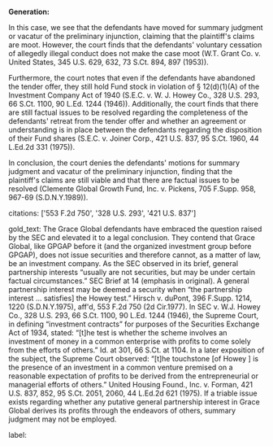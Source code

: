 **Generation:**



In this case, we see that the defendants have moved for summary judgment or vacatur of the preliminary injunction, claiming that the plaintiff's claims are moot. However, the court finds that the defendants' voluntary cessation of allegedly illegal conduct does not make the case moot (W.T. Grant Co. v. United States, 345 U.S. 629, 632, 73 S.Ct. 894, 897 (1953)).

Furthermore, the court notes that even if the defendants have abandoned the tender offer, they still hold Fund stock in violation of § 12(d)(1)(A) of the Investment Company Act of 1940 (S.E.C. v. W. J. Howey Co., 328 U.S. 293, 66 S.Ct. 1100, 90 L.Ed. 1244 (1946)). Additionally, the court finds that there are still factual issues to be resolved regarding the completeness of the defendants' retreat from the tender offer and whether an agreement or understanding is in place between the defendants regarding the disposition of their Fund shares (S.E.C. v. Joiner Corp., 421 U.S. 837, 95 S.Ct. 1960, 44 L.Ed.2d 331 (1975)).

In conclusion, the court denies the defendants' motions for summary judgment and vacatur of the preliminary injunction, finding that the plaintiff's claims are still viable and that there are factual issues to be resolved (Clemente Global Growth Fund, Inc. v. Pickens, 705 F.Supp. 958, 967-69 (S.D.N.Y.1989)).



citations: ['553 F.2d 750', '328 U.S. 293', '421 U.S. 837']

gold_text: The Grace Global defendants have embraced the question raised by the SEC and elevated it to a legal conclusion. They contend that Grace Global, like GPGAP before it (and the organized investment group before GPGAP), does not issue securities and therefore cannot, as a matter of law, be an investment company. As the SEC observed in its brief, general partnership interests “usually are not securities, but may be under certain factual circumstances.” SEC Brief at 14 (emphasis in original). A general partnership interest may be deemed a security when “the partnership interest ... satisfies] the Howey test.” Hirsch v. duPont, 396 F.Supp. 1214, 1220 (S.D.N.Y.1975), aff'd, 553 F.2d 750 (2d Cir.1977). In SEC v. W.J. Howey Co., 328 U.S. 293, 66 S.Ct. 1100, 90 L.Ed. 1244 (1946), the Supreme Court, in defining “investment contracts” for purposes of the Securities Exchange Act of 1934, stated: “[t]he test is whether the scheme involves an investment of money in a common enterprise with profits to come solely from the efforts of others.” Id. at 301, 66 S.Ct. at 1104. In a later exposition of the subject, the Supreme Court observed: “[t]he touchstone [of Howey ] is the presence of an investment in a common venture premised on a reasonable expectation of profits to be derived from the entrepreneurial or managerial efforts of others.” United Housing Found., Inc. v. Forman, 421 U.S. 837, 852, 95 S.Ct. 2051, 2060, 44 L.Ed.2d 621 (1975). If a triable issue exists regarding whether any putative general partnership interest in Grace Global derives its profits through the endeavors of others, summary judgment may not be employed.

label: 